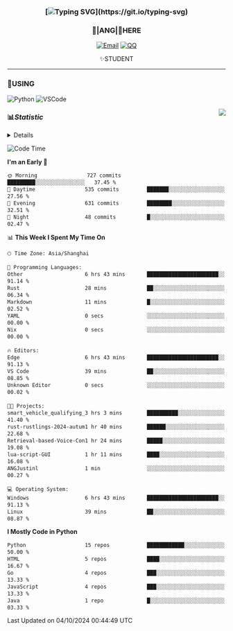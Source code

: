 <div align="center">


### [![Typing SVG](https://readme-typing-svg.herokuapp.com?size=25&duration=2500&color=8C43EA&vCenter=true&width=200&height=40&lines=%F0%9F%8C%B1ANGJustinl%F0%9F%8C%B1+!)](https://git.io/typing-svg)


### 🥛|**ANG**|🥛HERE



[![Email](https://img.shields.io/badge/Email-ANGJustin@163.com-6A5ACD?style=flat-square&logoColor=fff)](mailto:ANGJustinl@163.com)
[![QQ](https://img.shields.io/badge/QQ-77139032-98FB98?style=flat-square&logoColor=fff)](https://qm.qq.com/cgi-bin/qm/qr?k=mcs-cON_aPNfc3hO8-H7lWJHDX-5nKr7&noverify=0)




✨STUDENT 

</div>

---

### 🎨USING

![Python](https://img.shields.io/badge/-Python-blue?style=flat-square&logo=Python&logoColor=fff)
![VSCode](https://img.shields.io/badge/-VSCode-blue?style=flat-square&logo=visualstudiocode&logoColor=fff)


<a href="#">
  <img align="right" src="https://github-readme-stats.vercel.app/api?username=ANGJustinl&count_private=true&show_icons=true&hide_border=true&bg_color=15,f2f7fd,E0EAFC" />
</a>




### 📊*Statistic* 

<details>

<p align="center">
   <img src="github-metrics.svg" alt="typing-svg">
</p>

[![Github activity graph](https://github-readme-activity-graph.angforever.top/graph?username=ANGJustinl&theme=dracula)](https://github.com/ANGJustinl/ANGJustinl)
![image](https://github.com/ANGJustinl/ANGJustinl/assets/96008766/f6c957b8-b907-482a-8804-4c1f944d4b60)
</details>

<!--START_SECTION:waka-->
![Code Time](http://img.shields.io/badge/Code%20Time-319%20hrs%2058%20mins-blue)

**I'm an Early 🐤** 

```text
🌞 Morning                727 commits         █████████░░░░░░░░░░░░░░░░   37.45 % 
🌆 Daytime                535 commits         ███████░░░░░░░░░░░░░░░░░░   27.56 % 
🌃 Evening                631 commits         ████████░░░░░░░░░░░░░░░░░   32.51 % 
🌙 Night                  48 commits          █░░░░░░░░░░░░░░░░░░░░░░░░   02.47 % 
```


📊 **This Week I Spent My Time On** 

```text
🕑︎ Time Zone: Asia/Shanghai

💬 Programming Languages: 
Other                    6 hrs 43 mins       ███████████████████████░░   91.14 % 
Rust                     28 mins             ██░░░░░░░░░░░░░░░░░░░░░░░   06.34 % 
Markdown                 11 mins             █░░░░░░░░░░░░░░░░░░░░░░░░   02.52 % 
YAML                     0 secs              ░░░░░░░░░░░░░░░░░░░░░░░░░   00.00 % 
Nix                      0 secs              ░░░░░░░░░░░░░░░░░░░░░░░░░   00.00 % 

🔥 Editors: 
Edge                     6 hrs 43 mins       ███████████████████████░░   91.13 % 
VS Code                  39 mins             ██░░░░░░░░░░░░░░░░░░░░░░░   08.85 % 
Unknown Editor           0 secs              ░░░░░░░░░░░░░░░░░░░░░░░░░   00.02 % 

🐱‍💻 Projects: 
smart_vehicle_qualifying_3 hrs 3 mins        ██████████░░░░░░░░░░░░░░░   41.40 % 
rust-rustlings-2024-autum1 hr 40 mins        ██████░░░░░░░░░░░░░░░░░░░   22.68 % 
Retrieval-based-Voice-Con1 hr 24 mins        █████░░░░░░░░░░░░░░░░░░░░   19.08 % 
lua-script-GUI           1 hr 11 mins        ████░░░░░░░░░░░░░░░░░░░░░   16.08 % 
ANGJustinl               1 min               ░░░░░░░░░░░░░░░░░░░░░░░░░   00.27 % 

💻 Operating System: 
Windows                  6 hrs 43 mins       ███████████████████████░░   91.13 % 
Linux                    39 mins             ██░░░░░░░░░░░░░░░░░░░░░░░   08.87 % 
```

**I Mostly Code in Python** 

```text
Python                   15 repos            ████████████░░░░░░░░░░░░░   50.00 % 
HTML                     5 repos             ████░░░░░░░░░░░░░░░░░░░░░   16.67 % 
Go                       4 repos             ███░░░░░░░░░░░░░░░░░░░░░░   13.33 % 
JavaScript               4 repos             ███░░░░░░░░░░░░░░░░░░░░░░   13.33 % 
Java                     1 repo              █░░░░░░░░░░░░░░░░░░░░░░░░   03.33 % 
```




 Last Updated on 04/10/2024 00:44:49 UTC
<!--END_SECTION:waka-->
